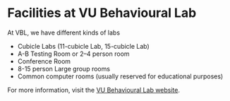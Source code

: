 
# Facilities at VU Behavioural Lab

At VBL, we have different kinds of labs

- Cubicle Labs (11-cubicle Lab, 15-cubicle Lab)     
- A-B Testing Room or 2–4 person room      
- Conference Room       
- 8-15 person Large group rooms     
- Common computer rooms (usually reserved for educational purposes)

For more information, visit the [VU Behavioural Lab website](https://vu.nl/en/about-vu/organisations/vu-behavioural-lab).
